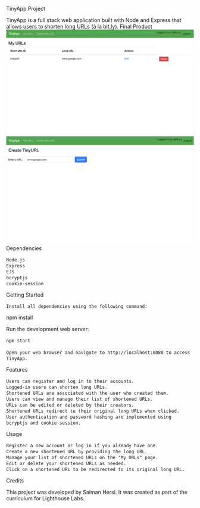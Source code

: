 TinyApp Project

TinyApp is a full stack web application built with Node and Express that allows users to shorten long URLs (à la bit.ly).
Final Product
![preview](/docs/screenshot1.png)
![preview2](/docs/screenshot2.png)
Dependencies

    Node.js
    Express
    EJS
    bcryptjs
    cookie-session

Getting Started

    Install all dependencies using the following command:

npm install

Run the development web server:

    npm start

    Open your web browser and navigate to http://localhost:8080 to access TinyApp.

Features

    Users can register and log in to their accounts.
    Logged-in users can shorten long URLs.
    Shortened URLs are associated with the user who created them.
    Users can view and manage their list of shortened URLs.
    URLs can be edited or deleted by their creators.
    Shortened URLs redirect to their original long URLs when clicked.
    User authentication and password hashing are implemented using bcryptjs and cookie-session.

Usage

    Register a new account or log in if you already have one.
    Create a new shortened URL by providing the long URL.
    Manage your list of shortened URLs on the "My URLs" page.
    Edit or delete your shortened URLs as needed.
    Click on a shortened URL to be redirected to its original long URL.

Credits

This project was developed by Salman Hersi. It was created as part of the curriculum for Lighthouse Labs.
